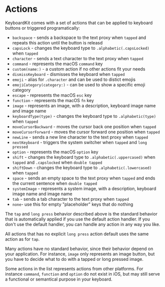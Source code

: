 # Actions

KeyboardKit comes with a set of actions that can be applied to keyboard buttons or triggered programatically:

* `backspace` - sends a backspace to the text proxy when `tapped` and repeats this action until the button is releasd
* `capsLock` - changes the keyboard type to `.alphabetic(.capsLocked)` when `tapped`
* `character` - sends a text character to the text proxy when `tapped`
* `command` - represents the macOS `command` key
* `custom(name:)` - a custom action if no other actions fit your needs
* `dismissKeyboard` - dismisses the keyboard when `tapped`
* `emoji`  - alias for `.character` and can be used to distict emojis
* `emojiCategory(category:)` - can be used to show a specific emoji category
* `escape` - represents the macOS `esc` key
* `function` - represents the macOS `fn` key
* `image` - represents an image, with a description, keyboard image name and image name
* `keyboardType(type)` - changes the keyboard type to `.alphabetic(type)` when `tapped`
* `moveCursorBackward` - moves the cursor back one position when `tapped`
* `moveCursorForward` - moves the cursor forward one position when `tapped`
* `newLine` - sends a new line character to the text proxy when `tapped`
* `nextKeyboard` - triggers the system switcher when `tapped` and `long pressed`
* `option` - represents the macOS `option` key
* `shift` - changes the keyboard type to `.alphabetic(.uppercased)` when `tapped` and `.capslocked` when `double tapped`
* `shiftDown` - changes the keyboard type to `.alphabetic(.lowercased)` when `tapped`
* `space` - sends an empty space to the text proxy when `tapped` and ends the current sentence when `double tapped`
* `systemImage` - represents a system image, with a description, keyboard image name and image name
* `tab` - sends a tab character to the text proxy when `tapped`
* `none`- use this for empty "placeholder" keys that do nothing

The `tap` and `long press` behavior described above is the standard behavior that is automatically applied if you use the default action handler. If you don't use the default handler, you can handle any action in any way you like.

All actions that has no explicit `long press` action default uses the same action as for `tap`.

Many actions have no standard behavior, since their behavior depend on your application. For instance, `image` only represents an image button, but you have to decide what to do with a tapped or long pressed image.

Some actions in the list represents actions from other platforms. For instance `command`, `function` and `option` do not exist in iOS, but may still serve a functional or semantical purpose in your keyboard.
